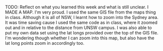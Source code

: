 TODO: Reflect on what you learned this week and what is still unclear.
I MADE A MAP. I'm very proud. I used the same GIS file from the maps thing in class. Although it is all of NSW, I learnt how to zoom into the Sydney area. It was time saving cause I used the same code as in class, where it zoomed out and in relative to the distance from UNSW campus. I was also able to put my own data set using the lat longs provided over the top of the GIS file. I'm wondering though whether I can zoom into this map, but also have the lat long points zoom in accordingly too. 